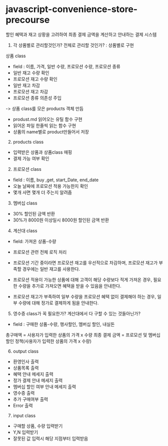 # javascript-convenience-store-precourse

할인 혜택과 재고 상황을 고려하여
최종 결제 금액을 계산하고 안내하는 결제 시스템

1. 각 상품별로 관리할것인가? 전체로 관리할 것인가? : 상품별로 구현

상품 class

- field : 이름, 가격, 일반 수량, 프로모션 수량, 프로모션 종류
- 일반 재고 수량 확인
- 프로모션 재고 수량 확인
- 일반 재고 차감
- 프로모션 재고 차감
- 프로모션 종류 의존성 주입

-> 상품 class를 모은 products 객체 만듬

- produst.md 읽어오는 유틸 함수 구현
- 읽어온 파일 한줄씩 읽는 함수 구현
- 상품의 name별로 product만들어서 저장

2. products class

- 입력받은 상품과 상품class 매핑
- 결제 가능 여부 확인

2. 프로모션 class

- field : 이름, buy ,get, start_Date, end_date
- 오늘 날짜에 프로모션 적용 가능한지 확인
- 몇개 사면 몇개 더 주는지 알려줌

3. 멤버십 class

- 30% 할인된 금액 반환
- 30%가 8000원 이상일시 8000원 할인된 금액 반환

4. 계산대 class

- field: 가져온 상품-수량

- 프로모션 관련 전체 로직 처리
- 프로모션 기간 중이라면 프로모션 재고를 우선적으로 차감하며, 프로모션 재고가 부족할 경우에는 일반 재고를 사용한다.
- 프로모션 적용이 가능한 상품에 대해 고객이 해당 수량보다 적게 가져온 경우, 필요한 수량을 추가로 가져오면 혜택을 받을 수 있음을 안내한다.
- 프로모션 재고가 부족하여 일부 수량을 프로모션 혜택 없이 결제해야 하는 경우, 일부 수량에 대해 정가로 결제하게 됨을 안내한다.

5. 영수증 class가 꼭 필요한가? 계산대에서 다 구할 수 있는 것들아닌가?

- field : 구매한 상품-수량, 행사할인, 멤버십 할인, 내실돈

총구매액 = 사용자가 입력한 상품의 가격 x 수량
최종 결제 금액 = 프로모션 및 멤버십 할인 정책(사용자가 입력한 상품의 가격 x 수량)

6. output class

- 환영인사 출력
- 상품목록 출력
- 혜택 안내 메세지 출력
- 정가 결제 안내 메세지 출력
- 멤버십 할인 여부 안내 메세지 출력
- 영수증 출력
- 추가 구매여부 출력
- Error 출력

7. input class

- 구매할 상품, 수량 입력받기
- Y,N 입력받기
- 잘못된 값 입력시 해당 지점부터 입력받음
